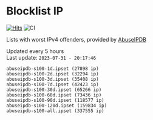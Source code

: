 # Blocklist IP

[![Hits](https://hits.seeyoufarm.com/api/count/incr/badge.svg?url=https%3A%2F%2Fgithub.com%2Fborestad%2Fblocklist-ip%2F&count_bg=%2379C83D&title_bg=%23555555&icon=&icon_color=%23E7E7E7&title=hits&edge_flat=false)](https://hits.seeyoufarm.com)  ![CI](https://img.shields.io/github/workflow/status/borestad/blocklist-ip/CI?style=flat-square)

Lists with worst IPv4 offenders, provided by [AbuseIPDB](https://www.abuseipdb.com/)

<!-- FOOTER-PLACEHOLDER -->
Updated every 5 hours<br>
Last update: `2023-07-31 - 20:17:46`
```
abuseipdb-s100-1d.ipset (27898 ip)
abuseipdb-s100-2d.ipset (32294 ip)
abuseipdb-s100-3d.ipset (35408 ip)
abuseipdb-s100-7d.ipset (42423 ip)
abuseipdb-s100-30d.ipset (65266 ip)
abuseipdb-s100-60d.ipset (73436 ip)
abuseipdb-s100-90d.ipset (118577 ip)
abuseipdb-s100-120d.ipset (159834 ip)
abuseipdb-s100-all.ipset (337555 ip)
```
